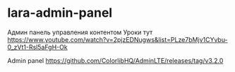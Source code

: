 # lara-admin-panel
Админ панель управления контентом 
Уроки тут https://www.youtube.com/watch?v=2pjzEDNugws&list=PLze7bMjv1CYvbu-0_zVt1-Rsl5aFgH-Ok


Admin panel 
https://github.com/ColorlibHQ/AdminLTE/releases/tag/v3.2.0